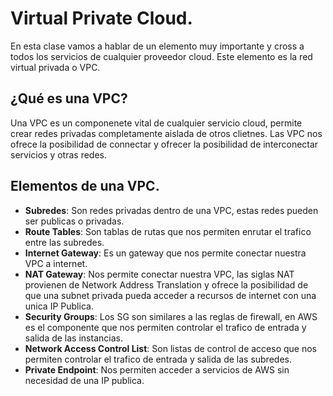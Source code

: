 # Virtual Private Cloud.
En esta clase vamos a hablar de un elemento muy importante y cross a todos los servicios de cualquier proveedor cloud. Este elemento es la red virtual privada o VPC.

## ¿Qué es una VPC?

Una VPC es un componenete vital de cualquier servicio cloud, permite crear redes privadas completamente aislada de otros clietnes.
Las VPC nos ofrece la posibilidad de connectar y ofrecer la posibilidad de interconectar servicios y otras redes.

## Elementos de una VPC.

- **Subredes**: Son redes privadas dentro de una VPC, estas redes pueden ser publicas o privadas.
-  **Route Tables**: Son tablas de rutas que nos permiten enrutar el trafico entre las subredes.
-  **Internet Gateway**: Es un gateway que nos permite conectar nuestra VPC a internet.
-  **NAT Gateway**: Nos permite conectar nuestra VPC, las siglas NAT provienen de Network Address Translation y ofrece la posibilidad de que una subnet privada pueda acceder a recursos de internet con una unica IP Publica.
-  **Security Groups**: Los SG son similares a las reglas de firewall, en AWS es el componente que nos permiten controlar el trafico de entrada y salida de las instancias.
-  **Network Access Control List**: Son listas de control de acceso que nos permiten controlar el trafico de entrada y salida de las subredes.
-  **Private Endpoint**: Nos permiten acceder a servicios de AWS sin necesidad de una IP publica.
